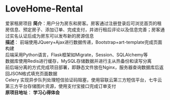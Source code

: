 # LoveHome-Rental
爱家租房项目
**简介**：用户分为房东和房客。房客通过注册登录后可浏览首页的租房信息、预定房子、添加订单、完成支付，并进行租后评论以及信息完善；房客通过实名认证后成为房东可以发布新的房源信息   
**描述**： 前端使用JQuery+Ajax进行数据传递，Bootstrap+art-template完成页面构建      
后端采用Python语言，Flask框架如Migrate，Session、SQLAlchemy等   
数据库使用Redis进行缓存，MySQL存储数据并进行主从热备份和读写分离  
前后端分离的方式完成项目部署，即静态文件放在Nginx，服务器查询数据库后返回JSON格式填充页面数据   
Celery 实现异步队列处理短信验证码阻塞，使用容联云第三方短信平台，七牛云第三方平台存储图片资源，使用支付宝接口完成订单支付  
**原项目地址**：
**学习心得体会**

